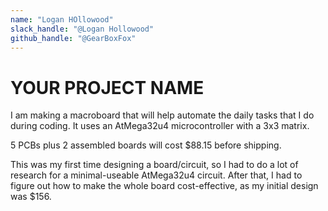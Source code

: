 ```yaml
---
name: "Logan HOllowood"
slack_handle: "@Logan Hollowood"
github_handle: "@GearBoxFox"
---
```


# YOUR PROJECT NAME

<!-- Describe your board in 2-3 sentences. What are you making? What will it do? -->
I am making a macroboard that will help automate the daily tasks that I do during coding. 
It uses an AtMega32u4 microcontroller with a 3x3 matrix.

<!-- How much is it going to cost? -->
5 PCBs plus 2 assembled boards will cost $88.15 before shipping.

<!-- Tell us a little bit about your design process. What were some challenges? What helped? ***Totally optional*** -->
This was my first time designing a board/circuit, so I had to do a lot of research for a minimal-useable AtMega32u4 circuit. 
After that, I had to figure out how to make the whole board cost-effective, as my initial design was $156.
